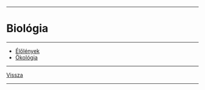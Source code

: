 
---

# Biológia

---

- [Élőlények](./biologia/elolenyek.md)
- [Ökológia](./biologia/okologia.md)

---

[Vissza](../../../README.md)

---
